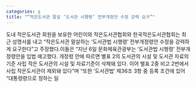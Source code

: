 ```yaml
---
categories: g
title: "“작은도서관 말살 ‘도서관 시행령’ 전부개정안 수정 강력 요구”"
---
```

도내 작은도서관 회원을 보유한 어린이와 작은도서관협회와 한국작은도서관협회는 최근 성명서를 내고 “작은도서관 말살하는 ‘도서관법 시행령’ 전부개정령안 수정을 강력하게 요구한다”고 주장했다.이들은 “지난 6일 문화체육관광부는 ‘도서관법 시행령’ 전부개정령안을 입법 예고했다. 개정령 안에 따르면 별표 2의 도서관의 시설 및 도서관 자료의 기준 사립 작은 도서관의 시설 및 자료기준이 삭제돼 있다. 이어 별표 2중 비고 2번에서 사립 작은도서관이 제외돼 있다”며 “또한 ‘도서관법’ 제36조 3항 중 등록 조건에 있어 “대통령령으로 정하는 일